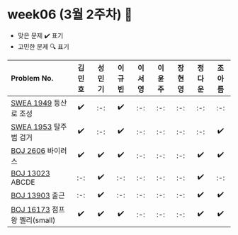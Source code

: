 # week06 (3월 2주차) :pencil:

- 맞은 문제 :heavy_check_mark: 표기
- 고민한 문제 :mag: 표기



|Problem No.|김민호|성민기|이규빈|이서영|이윤주|장현영|정다운|조아름|
|:---------------------------|:-----:|:-----:|:-----:|:-----:|:-----:|:-----:|:-----:|:-----:|
|[SWEA 1949](https://swexpertacademy.com/main/code/problem/problemDetail.do?contestProbId=AV5PoOKKAPIDFAUq) 등산로 조성|:heavy_check_mark:|:-:|:heavy_check_mark:|:-:|:-:|:-:|:-:|:-:|
|[SWEA 1953](https://swexpertacademy.com/main/code/problem/problemDetail.do?contestProbId=AV5PpLlKAQ4DFAUq) 탈주범 검거|:heavy_check_mark:|:-:|:heavy_check_mark:|:-:|:-:|:-:|:-:|:heavy_check_mark:|
|[BOJ 2606](https://www.acmicpc.net/problem/2606) 바이러스|:heavy_check_mark:|:heavy_check_mark:|:heavy_check_mark:|:-:|:-:|:-:|:heavy_check_mark:|:heavy_check_mark:|
|[BOJ 13023](https://www.acmicpc.net/problem/13023) ABCDE|:-:|:heavy_check_mark:|:-:|:-:|:-:|:-:|:heavy_check_mark:|:-:|
|[BOJ 13903](https://www.acmicpc.net/problem/13903) 출근|:-:|:heavy_check_mark:|:-:|:-:|:-:|:-:|:heavy_check_mark:|:heavy_check_mark:|
|[BOJ 16173](https://www.acmicpc.net/problem/16173) 점프왕 쩰리(small)|:heavy_check_mark:|:heavy_check_mark:|:heavy_check_mark:|:-:|:-:|:-:|:heavy_check_mark:|:heavy_check_mark:|
